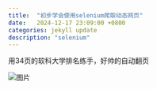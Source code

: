 ```yaml
---
title:  "初步学会使用selenium爬取动态网页"
date:   2024-12-17 23:09:00 +0800
categories: jekyll update
description: "selenium"
---
```


用34页的软科大学排名练手，好帅的自动翻页

![图片]({{site.baseurl}}/assets/images/2024121701.jpg)
